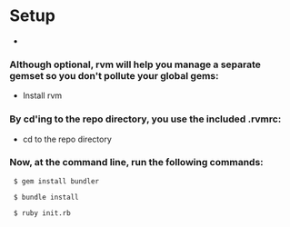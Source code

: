 # Setup
-
### Although optional, rvm will help you manage a separate gemset so you don't pollute your global gems:

* Install rvm

### By cd'ing to the repo directory, you use the included .rvmrc:

* cd to the repo directory

### Now, at the command line, run the following commands:

     $ gem install bundler

     $ bundle install

     $ ruby init.rb
